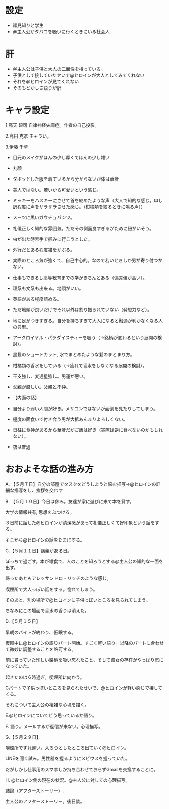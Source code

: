 # 設定
* 顔見知りと学生
* @主人公がタバコを吸いに行くときにいる社会人

# 肝
* ＠主人公は子供と大人の二面性を持っている。
* 子供として接していたせいで@ヒロインが大人としてみてくれない
* それを@ヒロインが見てくれない
* そのもどかしさ語りが肝

# キャラ設定

1.高天 碧司
自律神経失調症。作者の自己投影。

2.高田 克彦
チャラい。

3.伊藤 千草
* 目元のメイクがほんの少し厚くてほんの少し雑い
* 丸顔
* ダボッとした服を着ているから分からないが体は華奢
* 美人ではない。若いから可愛いという感じ。
* ミッキーをハスキーにさせて首を絞めたような声（大人で知的な感じ。申し訳程度に声をザラザラさせた感じ。（柑橘類を絞るときに鳴る声））
* スーツに黒いガウチョパンツ。
* 礼儀正しく知的な雰囲気。ただその側面良すぎるがために紐がいそう。
* 虫が出た時素手で掴みに行こうとした。
* 外行だとある程度猫をかぶる。
* 実際のところ気が強くて、自己中心的。なので若いときしか男が寄り付つかない。
* 仕事もできるし高等教育までの学がきちんとある（偏差値が高い）。
* 理系も文系も出来る。地頭がいい。
* 英語がある程度読める。
* ただ地頭が良いだけでそれ以外は割り振られていない（発想力など）。
* 地に足がつきすぎる。自分を持ちすぎて大人になると融通が利かなくなる人の典型。
* アークロイヤル・パラダイスティーを吸う（→銘柄が変わるという展開の検討）。
* 黒髪のショートカット, 水でまとめたような髪のまとまり方。
* 柑橘類の香水をしている（→疲れて香水をしなくなる展開の検討）。
* 干支強し、変通星強し。男運が悪い。
* 父親が厳しい。父親と不仲。

* 【内面の話】
* 自分より弱い人間が好き。メサコンではないが面倒を見たりしてしまう。
* 極度の面食いで付き合う男が大抵あんまりよろしくない。
* 日柱に食神があるから華奢だがご飯は好き（実際は逆に食べないのかもしれない）。
* 夜は普通

# おおよそな話の進み方
A. 【５月７日】自分の部屋でタスクをどうしようと悩む描写→@ヒロインの詳細な描写をし、挨拶を交わす

B. 【５月１０日】今日は休み。友達が家に遊びに来て本を貸す。

大学の情報共有, 思想をぶつける。

３日前に話した@ヒロインが清潔感があって礼儀正しくて好印象という話をする。

そこから@ヒロインの話をたまにする。

C.【５月１１日】講義がある日。

ぼっちで過ごす。本が雑食で、人のことを知ろうとする@主人公の知的な一面を出す。

帰ったあともアレッサンドロ・リッチのような感じ。

喫煙所で大人っぽい話をする。惚れてしまう。

そのあと、別の場所で@ヒロインに子供っぽいところを見られてしまう。

ちなみにこの場面で香水の香りは消えた。

D.【５月１５日】

早朝のバイトが終わり、仮眠する。

仮眠中に@ヒロインの語りパート開始。すごく軽い語り。以降のパートに合わせて微妙に調整することを許可する。

前に貰っていた珍しい銘柄を吸い忘れたこと、そして彼女の存在がやっぱり気になっていた。

起きたのは６時過ぎ。喫煙所に向かう。

Cパートで子供っぽいところを見られたせいで、@ヒロインが軽い感じで接してくる。

それについて主人公の複雑な心境を描く。

E.@ヒロインについてどう思っているか語り。

F. 語り。メールするが返信が来ない。心理描写。

G.【５月２９日】

喫煙所ですれ違い。入ろうとしたところ出ていく@ヒロイン。

LINEを聞く試み。男性器を握るようにメビウスを握っていた。

だがしかし仕事用のスマホしか持ち合わせておらずGmailを交換することに。

H. @ヒロイン側の現在の状況。@主人公に対しての心理描写。

結論（アフターストーリー）. 

主人公のアフターストーリー。後日談。
